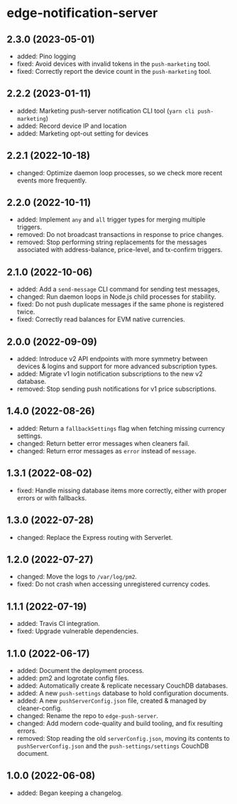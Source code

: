 # edge-notification-server

## 2.3.0 (2023-05-01)

- added: Pino logging
- fixed: Avoid devices with invalid tokens in the `push-marketing` tool.
- fixed: Correctly report the device count in the `push-marketing` tool.

## 2.2.2 (2023-01-11)

- added: Marketing push-server notification CLI tool (`yarn cli push-marketing`)
- added: Record device IP and location
- added: Marketing opt-out setting for devices

## 2.2.1 (2022-10-18)

- changed: Optimize daemon loop processes, so we check more recent events more frequently.

## 2.2.0 (2022-10-11)

- added: Implement `any` and `all` trigger types for merging multiple triggers.
- removed: Do not broadcast transactions in response to price changes.
- removed: Stop performing string replacements for the messages associated with address-balance, price-level, and tx-confirm triggers.

## 2.1.0 (2022-10-06)

- added: Add a `send-message` CLI command for sending test messages,
- changed: Run daemon loops in Node.js child processes for stability.
- fixed: Do not push duplicate messages if the same phone is registered twice.
- fixed: Correctly read balances for EVM native currencies.

## 2.0.0 (2022-09-09)

- added: Introduce v2 API endpoints with more symmetry between devices & logins and support for more advanced subscription types.
- added: Migrate v1 login notification subscriptions to the new v2 database.
- removed: Stop sending push notifications for v1 price subscriptions.

## 1.4.0 (2022-08-26)

- added: Return a `fallbackSettings` flag when fetching missing currency settings.
- changed: Return better error messages when cleaners fail.
- changed: Return error messages as `error` instead of `message`.

## 1.3.1 (2022-08-02)

- fixed: Handle missing database items more correctly, either with proper errors or with fallbacks.

## 1.3.0 (2022-07-28)

- changed: Replace the Express routing with Serverlet.

## 1.2.0 (2022-07-27)

- changed: Move the logs to `/var/log/pm2`.
- fixed: Do not crash when accessing unregistered currency codes.

## 1.1.1 (2022-07-19)

- added: Travis CI integration.
- fixed: Upgrade vulnerable dependencies.

## 1.1.0 (2022-06-17)

- added: Document the deployment process.
- added: pm2 and logrotate config files.
- added: Automatically create & replicate necessary CouchDB databases.
- added: A new `push-settings` database to hold configuration documents.
- added: A new `pushServerConfig.json` file, created & managed by cleaner-config.
- changed: Rename the repo to `edge-push-server`.
- changed: Add modern code-quality and build tooling, and fix resulting errors.
- removed: Stop reading the old `serverConfig.json`, moving its contents to `pushServerConfig.json` and the `push-settings/settings` CouchDB document.

## 1.0.0 (2022-06-08)

- added: Began keeping a changelog.

